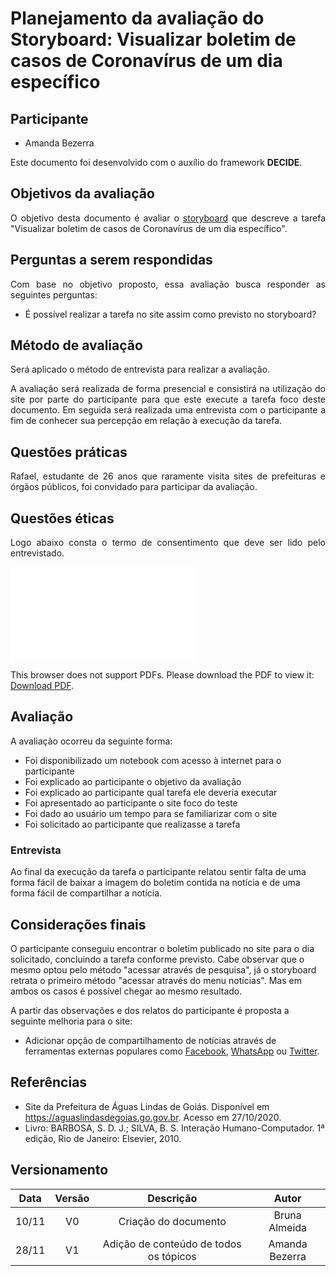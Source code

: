 # Planejamento da avaliação do Storyboard: Visualizar boletim de casos de Coronavírus de um dia específico

## Participante

- Amanda Bezerra

<p align="justify">
Este documento foi desenvolvido com o auxílio do framework <b>DECIDE</b>.
</p>

## Objetivos da avaliação

<p align="justify">
O objetivo desta documento é avaliar o <a href= "https://interacao-humano-computador.github.io/2020.1-Prefeiturade-Aguas-Lindas-de-Goias/storyboard/storyboard_5/">storyboard</a> que descreve a tarefa "Visualizar boletim de casos de Coronavírus de um dia específico".
</p>

## Perguntas a serem respondidas

<p align="justify">
Com base no objetivo proposto, essa avaliação busca responder as seguintes perguntas:

<ul>
  <li>
    É possível realizar a tarefa no site assim como previsto no storyboard?
  </li>
</ul>

</p>

## Método de avaliação

<p align="justify">
Será aplicado o método de entrevista para realizar a avaliação.
</p>
<p align="justify">
A avaliação será realizada de forma presencial e consistirá na utilização do site por parte do participante para que este execute a tarefa foco deste documento. Em seguida será realizada uma entrevista com o participante a fim de conhecer sua percepção em relação à execução da tarefa.
</p>

## Questões práticas

<p align="justify">
Rafael, estudante de 26 anos que raramente visita sites de prefeituras e órgãos públicos, foi convidado para participar da avaliação.
</p>

## Questões éticas

<p align="justify">
Logo abaixo consta o termo de consentimento que deve ser lido pelo entrevistado.
</p>

<object data="../../imagens/TERMO_DE_CONSENTIMENTO_prot_alta.pdf" type="application/pdf" width="700px" height="500px">
<embed src="../../imagens/TERMO_DE_CONSENTIMENTO_prot_alta.pdf">
        <p>This browser does not support PDFs. Please download the PDF to view it: <a href="../../imagens/TERMO_DE_CONSENTIMENTO_prot_alta.pdf">Download PDF</a>.</p>
    </embed>
</object>

## Avaliação

A avaliação ocorreu da seguinte forma:

- Foi disponibilizado um notebook com acesso à internet para o participante
- Foi explicado ao participante o objetivo da avaliação
- Foi explicado ao participante qual tarefa ele deveria executar
- Foi apresentado ao participante o site foco do teste
- Foi dado ao usuário um tempo para se familiarizar com o site
- Foi solicitado ao participante que realizasse a tarefa

### Entrevista

Ao final da execução da tarefa o participante relatou sentir falta de uma forma fácil de baixar a imagem do boletim contida na notícia e de uma forma fácil de compartilhar a notícia.

## Considerações finais

O participante conseguiu encontrar o boletim publicado no site para o dia solicitado, concluindo a tarefa conforme previsto.
Cabe observar que o mesmo optou pelo método "acessar através de pesquisa", já o storyboard retrata o primeiro método "acessar através do menu notícias". Mas em ambos os casos é possível chegar ao mesmo resultado.

A partir das observações e dos relatos do participante é proposta a seguinte melhoria para o site:

- Adicionar opção de compartilhamento de notícias através de ferramentas externas populares como [Facebook](https://pt-br.facebook.com/whatsapp), [WhatsApp](https://www.whatsapp.com) ou [Twitter](https://twitter.com/).

## Referências

- Site da Prefeitura de Águas Lindas de Goiás. Disponível em <https://aguaslindasdegoias.go.gov.br>. Acesso em 27/10/2020.
- Livro: BARBOSA, S. D. J.; SILVA, B. S. Interação Humano-Computador. 1ª edição, Rio de Janeiro: Elsevier, 2010.

## Versionamento

| Data  | Versão |               Descrição                |     Autor      |
|:-----:|:------:|:--------------------------------------:|:--------------:|
| 10/11 |   V0   |          Criação do documento          | Bruna Almeida  |
| 28/11 |   V1   | Adição de conteúdo de todos os tópicos | Amanda Bezerra |
